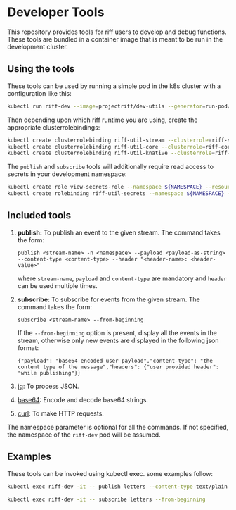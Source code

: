 # Developer Tools
This repository provides tools for riff users to develop and debug functions. These tools are bundled in a container image that is meant to be run in the development cluster.

## Using the tools
These tools can be used by running a simple pod in the k8s cluster with a configuration like this:
```bash
kubectl run riff-dev --image=projectriff/dev-utils --generator=run-pod/v1
```
Then depending upon which riff runtime you are using, create the appropriate clusterrolebindings:
```bash
kubectl create clusterrolebinding riff-util-stream --clusterrole=riff-streaming-readonly-role --serviceaccount=default:default
kubectl create clusterrolebinding riff-util-core --clusterrole=riff-core-readonly-role --serviceaccount=default:default
kubectl create clusterrolebinding riff-util-knative --clusterrole=riff-knative-readonly-role --serviceaccount=default:default
```
The `publish` and `subscribe` tools will additionally require read access to secrets in your development namespace:
```bash
kubectl create role view-secrets-role --namespace ${NAMESPACE} --resource secrets --verb get,watch,list
kubectl create rolebinding riff-util-secrets --namespace ${NAMESPACE} --role=view-secrets-role --serviceaccount=default:default
```

## Included tools
1. **publish:** To publish an event to the given stream.
The command takes the form:
    ```
    publish <stream-name> -n <namespace> --payload <payload-as-string> --content-type <content-type> --header "<header-name>: <header-value>"
    ```
    where `stream-name`, `payload` and `content-type` are mandatory and `header` can be used multiple times.
1. **subscribe:** To subscribe for events from the given stream.
The command takes the form:
    ```
    subscribe <stream-name> --from-beginning
    ```
    If the `--from-beginning` option is present, display all the events in the stream, otherwise only new events are displayed in the following json format:
    ```
    {"payload": "base64 encoded user payload","content-type": "the content type of the message","headers": {"user provided header": "while publishing"}}
    ```
1. [jq](https://stedolan.github.io/jq/): To process JSON.

1. [base64](http://manpages.ubuntu.com/manpages/bionic/man1/base64.1.html): Encode and decode base64 strings.

1. [curl](https://curl.haxx.se/): To make HTTP requests.

The namespace parameter is optional for all the commands. If not specified, the namespace of the `riff-dev` pod will be assumed.

## Examples
These tools can be invoked using kubectl exec. some examples follow:

```bash
kubectl exec riff-dev -it -- publish letters --content-type text/plain --payload foo
```

```bash
kubectl exec riff-dev -it -- subscribe letters --from-beginning
```
